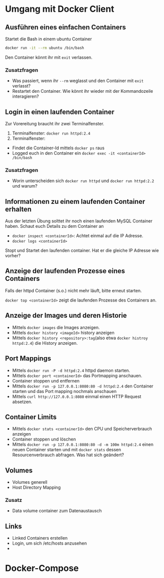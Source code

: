 # Umgang mit Docker Client

## Ausführen eines einfachen Containers

Startet die Bash in einem ubuntu Container

```bash
docker run -it --rm ubuntu /bin/bash
``` 

Den Container könnt ihr mit `exit` verlassen.

### Zusatzfragen

* Was passiert, wenn ihr `--rm` weglasst und den Container mit `exit`
verlasst?
* Restartet den Container. Wie könnt ihr wieder mit der Kommandozeile
interagieren? 

## Login in einen laufenden Container

Zur Vorereitung braucht ihr zwei Terminalfenster.

1. Terminalfenster: `docker run httpd:2.4`
2. Terminalfenster: 

* Findet die Container-Id mittels `docker ps` raus
* Logged euch in den Container ein `docker exec -it <containerId>
/bin/bash`

### Zusatzfragen

* Worin unterscheiden sich `docker run httpd` und `docker run httpd:2.2`
und warum?

## Informationen zu einem laufenden Container erhalten
Aus der letzten Übung solttet ihr noch einen laufenden MySQL Container
haben. Schaut euch Details zu dem Container an

* `docker inspect <containerId>`: Achtet einmal auf die IP Adresse.
* `docker logs <containerId>`

Stopt und Startet den laufenden container. Hat er die gleiche IP Adresse
wie vorher?

## Anzeige der laufenden Prozesse eines Containers

Falls der httpd Container (s.o.) nicht mehr läuft, bitte erneut starten.

`docker top <containerId>` zeigt die laufenden Prozesse des Containers an.

## Anzeige der Images und deren Historie

* Mittels `docker images` die Images anzeigen.
* Mittels `docker history <imageId>` history anzeigen
* Mittels `docker history <repository>:tag`(also etwa `docker histroy
httpd:2.4`) die History anzeigen.


## Port Mappings

* Mittels `docker run -P -d httpd:2.4` httpd daemon starten.
* Mittels `docker port <containerId>` das Portmapping anschauen.
* Container stoppen und entfernen
* Mittels `docker run -p 127.0.0.1:8080:80 -d httpd:2.4` den Container
starten und das Port mapping nochmals anschauen
* Mittels `curl http://127.0.0.1:8080` einmal einen HTTP Request absetzen.

## Container Limits

* Mittels `docker stats <containerId>` den CPU und Speicherverbrauch
anzeigen
* Container stoppen und löschen
* Mittels `docker run -p 127.0.0.1:8080:80 -d -m 100m httpd:2.4` einen
neuen Container starten und mit `docker stats` dessen Resourcenverbrauch
abfragen. Was hat sich geändert?

## Volumes

* Volumes generell
* Host Directory Mapping

### Zusatz

* Data volume container zum Datenaustausch

## Links

* Linked Containers erstellen
* Login, um sich /etc/hosts anzusehen
*

# Docker-Compose

